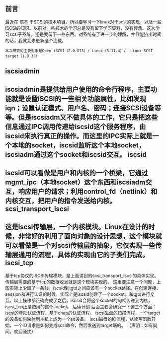 前言
-
最近在  搞基  于SCSI的技术项目，所以要学习一下linux对于scsi的实现，以及一些iSCSI的知识。以前对一些技术的学习总是没有留下学习资料，没有传承。这次学习scsi子系统，还是要留下一些东西。对系统有了进一步的理解，并且能挤出时间的话，我就会来更新这个连载。

    本次研究的主要对象是Open iSCSI（2.0.873）/ Linux（3.11.4）/  Linux SCSI target（1.0.38）

iscsiadmin
-
iscsiadmin是提供给用户使用的命令行程序，主要功能就是设置iSCSI的一些相关功能属性，比如发现iqn；设置认证模式、用户名、密码；连接SCSI设备等等。但是iscsiadm又不做具体的工作，它只是把这些信息通过IPC调用传递给iscsid这个服务程序，由iscsid来执行真正的操作。而这里的IPC实际上就是一个本地的socket，iscsid监听这个本地socket，iscsiadm通过这个socket和iscsid交互。
iscsid
-
iscsid可以看做是用户和内核的一个桥梁，它通过mgmt_ipc（本地socket）这个东西和iscsiadm交互，响应用户的请求；利用control_fd（netlink）和内核交互，把用户的指令发送给内核。
scsi_transport_iscsi
-
这是iscsi传输层，一个内核模块。Linux在设计的时候，非常好的利用了面向对象的设计思想，这个模块就可以看做是一个对scsi传输层的抽象，它仅实现一些传输层通用的流程，具体的实现由它的子类们完成。
iscsi_tcp
-
基于tcp协议的iSCSI传输模块，是上面讲到的scsi_transport_iscsi的具体实现。传输层需要的基于tcp的数据收发就是这个模块实现的。
这里要注意一个问题，上图实际上少画了一条线，iscsid到tgtd之间应该有一个socket路径。在创建连接、session和进行认证的时候，实际上是iscsid创建了一个socket，和tgtd进行交互。以上操作都正确完成了之后，iscsid会将这个socket的句柄传递到内核，iscsi_tcp正是使用的这个socket。
后续计划
后面主要会研究一下这三个方面：
iscsi的登陆认证流程，基于chap的认证流程。
iscsi磁盘的扫描流程，一个target的设备如何映射到主机上成为一个sd设备。
iscsi磁盘的IO流程，从读写函数开始，一个IO请求是如何变成scsi命令，然后发送到target端的。
（声明：如有疑问，欢迎骚扰）
